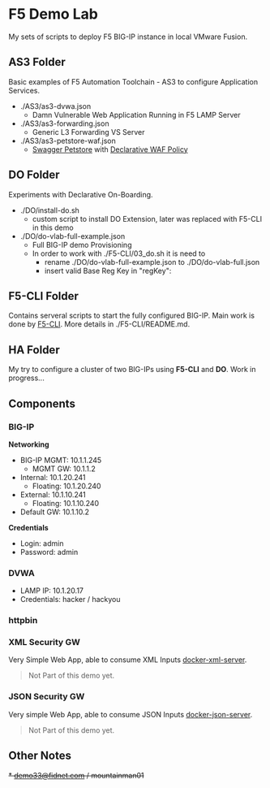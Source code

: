 # F5 Demo Lab

My sets of scripts to deploy F5 BIG-IP instance in local VMware Fusion.

## AS3 Folder

Basic examples of F5 Automation Toolchain - AS3 to configure Application Services.

* ./AS3/as3-dvwa.json
  * Damn Vulnerable Web Application Running in F5 LAMP Server
* ./AS3/as3-forwarding.json
  * Generic L3 Forwarding VS Server
* ./AS3/as3-petstore-waf.json
  * [Swagger Petstore](https://petstore.swagger.io/) with [Declarative WAF Policy](https://devcentral.f5.com/s/articles/Advanced-WAF-v16-0-Declarative-API)

## DO Folder

Experiments with Declarative On-Boarding.
* ./DO/install-do.sh
  * custom script to install DO Extension, later was replaced with F5-CLI in this demo
* ./DO/do-vlab-full-example.json
  * Full BIG-IP demo Provisioning
  * In order to work with ./F5-CLI/03_do.sh it is need to
    * rename ./DO/do-vlab-full-example.json to ./DO/do-vlab-full.json
    * insert valid Base Reg Key in "regKey": 

## F5-CLI Folder

Contains serveral scripts to start the fully configured BIG-IP. Main work is done by [F5-CLI](https://github.com/f5devcentral/f5-cli). More details in ./F5-CLI/README.md.

## HA Folder

My try to configure a cluster of two BIG-IPs using **F5-CLI** and **DO**. Work in progress...

## Components

### BIG-IP

**Networking**

* BIG-IP MGMT: 10.1.1.245
  * MGMT GW: 10.1.1.2
* Internal: 10.1.20.241
    * Floating: 10.1.20.240
* External: 10.1.10.241
    * Floating: 10.1.10.240
* Default GW: 10.1.10.2

**Credentials**

* Login: admin
* Password: admin

### DVWA

* LAMP IP: 10.1.20.17
* Credentials: hacker / hackyou

### httpbin

### XML Security GW

Very Simple Web App, able to consume XML Inputs [docker-xml-server](https://github.com/erkac/docker-xml-server).
> Not Part of this demo yet.

### JSON Security GW

Very simple Web App, able to consume JSON Inputs [docker-json-server](https://github.com/erkac/docker-json-server).
> Not Part of this demo yet.

## Other Notes

~~* demo33@fidnet.com / mountainman01~~

